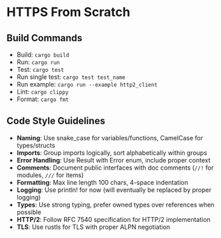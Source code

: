 # HTTPS From Scratch

## Build Commands
- Build: `cargo build`
- Run: `cargo run`
- Test: `cargo test`
- Run single test: `cargo test test_name`
- Run example: `cargo run --example http2_client`
- Lint: `cargo clippy`
- Format: `cargo fmt`

## Code Style Guidelines
- **Naming**: Use snake_case for variables/functions, CamelCase for types/structs
- **Imports**: Group imports logically, sort alphabetically within groups
- **Error Handling**: Use Result with Error enum, include proper context
- **Comments**: Document public interfaces with doc comments (`//!` for modules, `///` for items)
- **Formatting**: Max line length 100 chars, 4-space indentation
- **Logging**: Use println! for now (will eventually be replaced by proper logging)
- **Types**: Use strong typing, prefer owned types over references when possible
- **HTTP/2**: Follow RFC 7540 specification for HTTP/2 implementation
- **TLS**: Use rustls for TLS with proper ALPN negotiation